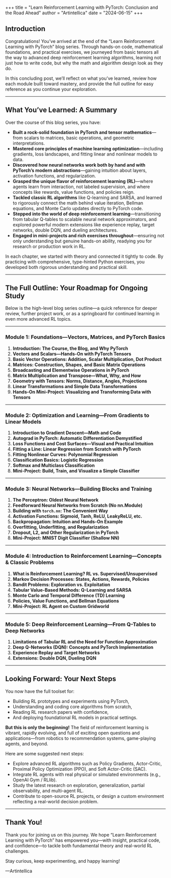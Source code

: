 +++
title = "Learn Reinforcement Learning with PyTorch: Conclusion and the Road Ahead"
author = "Artintellica"
date = "2024-06-15"
+++

## Introduction

Congratulations! You’ve arrived at the end of the “Learn Reinforcement Learning
with PyTorch” blog series. Through hands-on code, mathematical foundations, and
practical exercises, we journeyed from basic tensors all the way to advanced
deep reinforcement learning algorithms, learning not just how to write code, but
why the math and algorithm design look as they do.

In this concluding post, we’ll reflect on what you’ve learned, review how each
module built toward mastery, and provide the full outline for easy reference as
you continue your exploration.

---

## What You’ve Learned: A Summary

Over the course of this blog series, you have:

- **Built a rock-solid foundation in PyTorch and tensor mathematics**—from
  scalars to matrices, basic operations, and geometric interpretations.
- **Mastered core principles of machine learning optimization**—including
  gradients, loss landscapes, and fitting linear and nonlinear models to data.
- **Discovered how neural networks work both by hand and with PyTorch’s modern
  abstractions**—gaining intuition about layers, activation functions, and
  regularization.
- **Grasped the unique flavor of reinforcement learning (RL)**—where agents
  learn from interaction, not labeled supervision, and where concepts like
  rewards, value functions, and policies reign.
- **Tackled classic RL algorithms** like Q-learning and SARSA, and learned to
  rigorously connect the math behind value iteration, Bellman equations, and
  Monte Carlo updates directly to PyTorch code.
- **Stepped into the world of deep reinforcement learning**—transitioning from
  tabular Q-tables to scalable neural network approximators, and explored
  powerful modern extensions like experience replay, target networks, double
  DQN, and dueling architectures.
- **Engaged in mini-projects and rich exercises throughout**—ensuring not only
  understanding but genuine hands-on ability, readying you for research or
  production work in RL.

In each chapter, we started with theory and connected it tightly to code. By
practicing with comprehensive, type-hinted Python exercises, you developed both
rigorous understanding and practical skill.

---

## The Full Outline: Your Roadmap for Ongoing Study

Below is the high-level blog series outline—a quick reference for deeper review,
further project work, or as a springboard for continued learning in even more
advanced RL topics.

---

### **Module 1: Foundations—Vectors, Matrices, and PyTorch Basics**

1. **Introduction: The Course, the Blog, and Why PyTorch**
2. **Vectors and Scalars—Hands-On with PyTorch Tensors**
3. **Basic Vector Operations: Addition, Scalar Multiplication, Dot Product**
4. **Matrices: Construction, Shapes, and Basic Matrix Operations**
5. **Broadcasting and Elementwise Operations in PyTorch**
6. **Matrix Multiplication and Transpose—What, Why, and How**
7. **Geometry with Tensors: Norms, Distance, Angles, Projections**
8. **Linear Transformations and Simple Data Transformations**
9. **Hands-On Mini-Project: Visualizing and Transforming Data with Tensors**

---

### **Module 2: Optimization and Learning—From Gradients to Linear Models**

1. **Introduction to Gradient Descent—Math and Code**
2. **Autograd in PyTorch: Automatic Differentiation Demystified**
3. **Loss Functions and Cost Surfaces—Visual and Practical Intuition**
4. **Fitting a Line: Linear Regression from Scratch with PyTorch**
5. **Fitting Nonlinear Curves: Polynomial Regression**
6. **Classification Basics: Logistic Regression**
7. **Softmax and Multiclass Classification**
8. **Mini-Project: Build, Train, and Visualize a Simple Classifier**

---

### **Module 3: Neural Networks—Building Blocks and Training**

1. **The Perceptron: Oldest Neural Network**
2. **Feedforward Neural Networks from Scratch (No nn.Module)**
3. **Building with `torch.nn`: The Convenient Way**
4. **Activation Functions: Sigmoid, Tanh, ReLU, LeakyReLU, etc.**
5. **Backpropagation: Intuition and Hands-On Example**
6. **Overfitting, Underfitting, and Regularization**
7. **Dropout, L2, and Other Regularization in PyTorch**
8. **Mini-Project: MNIST Digit Classifier (Shallow NN)**

---

### **Module 4: Introduction to Reinforcement Learning—Concepts & Classic Problems**

1. **What is Reinforcement Learning? RL vs. Supervised/Unsupervised**
2. **Markov Decision Processes: States, Actions, Rewards, Policies**
3. **Bandit Problems: Exploration vs. Exploitation**
4. **Tabular Value-Based Methods: Q-Learning and SARSA**
5. **Monte Carlo and Temporal Difference (TD) Learning**
6. **Policies, Value Functions, and Bellman Equations**
7. **Mini-Project: RL Agent on Custom Gridworld**

---

### **Module 5: Deep Reinforcement Learning—From Q-Tables to Deep Networks**

1. **Limitations of Tabular RL and the Need for Function Approximation**
2. **Deep Q-Networks (DQN): Concepts and PyTorch Implementation**
3. **Experience Replay and Target Networks**
4. **Extensions: Double DQN, Dueling DQN**

---

## Looking Forward: Your Next Steps

You now have the full toolset for:

- Building RL prototypes and experiments using PyTorch,
- Understanding and coding core algorithms from scratch,
- Reading RL research papers with confidence,
- And deploying foundational RL models in practical settings.

**But this is only the beginning!** The field of reinforcement learning is
vibrant, rapidly evolving, and full of exciting open questions and
applications—from robotics to recommendation systems, game-playing agents, and
beyond.

Here are some suggested next steps:

- Explore advanced RL algorithms such as Policy Gradients, Actor-Critic,
  Proximal Policy Optimization (PPO), and Soft Actor-Critic (SAC).
- Integrate RL agents with real physical or simulated environments (e.g., OpenAI
  Gym / RLlib).
- Study the latest research on exploration, generalization, partial
  observability, and multi-agent RL.
- Contribute to open-source RL projects, or design a custom environment
  reflecting a real-world decision problem.

---

## Thank You!

Thank you for joining us on this journey. We hope “Learn Reinforcement Learning
with PyTorch” has empowered you—with insight, practical code, and confidence—to
tackle both fundamental theory and real-world RL challenges.

Stay curious, keep experimenting, and happy learning!

—Artintellica
